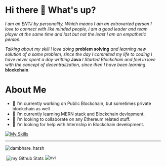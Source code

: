 # Hi there 👋 What's up?
*I am an ENTJ by personality, Which means I am an extroverted person I love to connect with like minded people, I am a good leader and team player at the same time and last but not the least I am an empathetic person.*

*Talking about my skill I love doing* **problem solving** *and learning new solution of a same problem, since the day I commited my life to coding I have never spent a day writting* **Java** *I Started Blockchain and feel in love with the concept of decentralization, since then I have been learning* **blockchain**.

# About Me
- 🔭 I’m currently working on Public Blockchain, but sometimes private blockchain as well
- 🌱 I’m currently learning MERN stack and Blockchain devlopment.
- 👯 I’m looking to collaborate on any Ethereum related stuff.
- 🤔 I’m looking for help with Internship in Blockchain development.

[![My Skills](https://skillicons.dev/icons?i=js,html,css,java,javascript,figma,solidity,latex,react,c,git,python)](https://skillicons.dev)

---
<!-- badges -->
<img src="https://img.shields.io/badge/-LeetCode-FFA116?style=for-the-badge&logo=LeetCode&logoColor=black" alt="dambhare_harsh" /><img src="https://img.shields.io/badge/Ethereum-3C3C3D?logo=ethereum&logoColor=fff&style=for-the-badge" alt=""/><img src="https://img.shields.io/badge/hyperledger-2F3134?style=for-the-badge&logo=hyperledger&logoColor=white" alt=""/><img src="https://img.shields.io/badge/OpenZeppelin-4E5EE4?logo=openzeppelin&logoColor=fff&style=for-the-badge" alt=""/>


<!-- fun gif -->
<img src="https://user-images.githubusercontent.com/74038190/238355349-7d484dc9-68a9-4ee6-a767-aea59035c12d.gif" alt=""/>
<!-- <img src="https://user-images.githubusercontent.com/74038190/225813708-98b745f2-7d22-48cf-9150-083f1b00d6c9.gif" alt=""/> -->
<img align="center" src="https://github-readme-stats.vercel.app/api?username=yoharsh14&include_all_commits=true&count_private=true&show_icons=true&line_height=20&title_color=2B5BBD&icon_color=1124BB&text_color=A1A1A1&bg_color=0,000000,130F40" alt="my Github Stats"/>


<img src="https://github-readme-stats.vercel.app/api/top-langs?username=yoharsh14&show_icons=true&locale=en&layout=compact&theme=chartreuse-dark" alt="ovi" />




<!--
**yoharsh14/yoharsh14** is a ✨ _special_ ✨ repository because its `README.md` (this file) appears on your GitHub profile.

Here are some ideas to get you started:

- 🔭 I’m currently working on ...
- 🌱 I’m currently learning ...
- 👯 I’m looking to collaborate on ...
- 🤔 I’m looking for help with ...
- 💬 Ask me about ...
- 📫 How to reach me: ...
- 😄 Pronouns: ...
- ⚡ Fun fact: ...
-->
